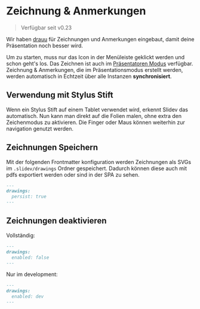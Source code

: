 # Zeichnung & Anmerkungen

> Verfügbar seit v0.23

Wir haben [drauu](https://github.com/antfu/drauu) für Zeichnungen und Anmerkungen eingebaut, damit deine Präsentation noch besser wird.

Um zu starten, muss nur das <carbon-pen class="inline-icon-btn"/> Icon in der Menüleiste geklickt werden und schon geht's los. Das Zeichnen ist auch im [Präsentatoren Modus](/guide/presenter-mode) verfügbar. Zeichnung & Anmerkungen, die im Präsentationsmodus erstellt werden, werden automatisch in Echtzeit über alle Instanzen **synchronisiert**.

<Tweet id="1424027510342250499" />

## Verwendung mit Stylus Stift

Wenn ein Stylus Stift auf einem Tablet verwendet wird, erkennt Slidev das automatisch. Nun kann man direkt auf die Folien malen, ohne extra den Zeichenmodus zu aktivieren. Die Finger oder Maus können weiterhin zur navigation genutzt werden.

## Zeichnungen Speichern

Mit der folgenden Frontmatter konfiguration werden Zeichnungen als SVGs im `.slidev/drawings` Ordner gespeichert. Dadurch können diese auch mit pdfs exportiert werden oder sind in der SPA zu sehen.

```md
---
drawings:
  persist: true
---
```

## Zeichnungen deaktivieren

Vollständig:

```md
---
drawings:
  enabled: false
---
```

Nur im development:

```md
---
drawings:
  enabled: dev
---
```
